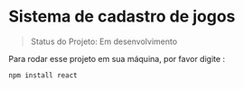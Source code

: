 # Sistema de cadastro de jogos

>Status do Projeto: Em desenvolvimento

Para rodar esse projeto em sua máquina, por favor digite :

```
npm install react
```
